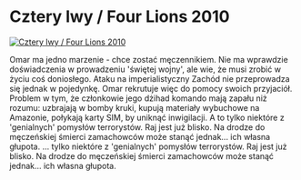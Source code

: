 Cztery lwy / Four Lions 2010 
=============
[![Cztery lwy / Four Lions 2010 ](http://vidos.pl/images/player.gif)](http://vidos.pl/cztery-lwy-four-lions-2010)

 Omar ma jedno marzenie - chce zostać męczennikiem. Nie ma wprawdzie doświadczenia w prowadzeniu 'świętej wojny', ale wie, że musi zrobić w życiu coś doniosłego. Ataku na imperialistyczny Zachód nie przeprowadza się jednak w pojedynkę. Omar rekrutuje więc do pomocy swoich przyjaciół. Problem w tym, że członkowie jego dżihad komando mają  zapału niż rozumu: uzbrajają w bomby kruki, kupują materiały wybuchowe na Amazonie, połykają karty SIM, by uniknąć inwigilacji. A to tylko niektóre z 'genialnych' pomysłów terrorystów. Raj jest już blisko. Na drodze do męczeńskiej śmierci zamachowców może stanąć jednak... ich własna głupota.   ... tylko niektóre z 'genialnych' pomysłów terrorystów. Raj jest już blisko. Na drodze do męczeńskiej śmierci zamachowców może stanąć jednak... ich własna głupota.
